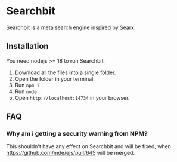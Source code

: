 # Searchbit
Searchbit is a meta search engine inspired by Searx.

## Installation
You need nodejs >= 18 to run Searchbit.

1) Download all the files into a single folder.
2) Open the folder in your terminal.
3) Run `npm i`
4) Run `node .`
5) Open `http://localhost:14734` in your browser.

## FAQ

### Why am i getting a security warning from NPM?
This shouldn't have any effect on Searchbit and will be fixed, when https://github.com/mde/ejs/pull/645 will be merged.